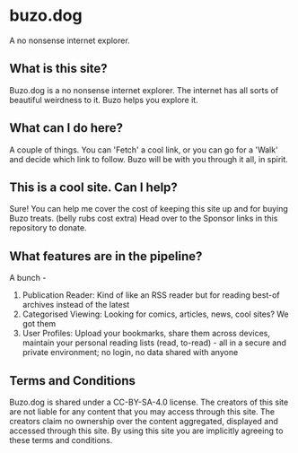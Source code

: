 # buzo.dog
A no nonsense internet explorer.

## What is this site?
Buzo.dog is a no nonsense internet explorer. The internet has all sorts of beautiful weirdness to it. Buzo helps you explore it.

## What can I do here?
A couple of things. You can 'Fetch' a cool link, or you can go for a 'Walk' and decide which link to follow. Buzo will be with you through it all, in spirit.

## This is a cool site. Can I help?
Sure! You can help me cover the cost of keeping this site up and for buying Buzo treats. (belly rubs cost extra) Head over to the Sponsor links in this repository to donate.

## What features are in the pipeline?
A bunch -
1. Publication Reader: Kind of like an RSS reader but for reading best-of archives instead of the latest
2. Categorised Viewing: Looking for comics, articles, news, cool sites? We got them
3. User Profiles: Upload your bookmarks, share them across devices, maintain your personal reading lists (read, to-read) - all in a secure and private environment; no login, no data shared with anyone

## Terms and Conditions
Buzo.dog is shared under a CC-BY-SA-4.0 license. The creators of this site are not liable for any content that you may access through this site. The creators claim no ownership over the content aggregated, displayed and accessed through this site. By using this site you are implicitly agreeing to these terms and conditions.
